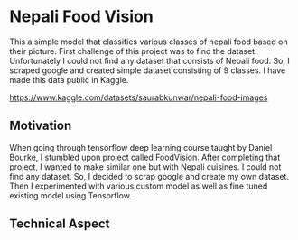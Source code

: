 # Nepali Food Vision

This a simple model that classifies various classes of nepali food based on their picture. First challenge of this project was to find the dataset. Unfortunately I could not find any
dataset that consists of Nepali food. So, I scraped google and created simple dataset consisting of 9 classes. I have made this data public in Kaggle. 

https://www.kaggle.com/datasets/saurabkunwar/nepali-food-images

## Motivation

When going through tensorflow deep learning course taught by Daniel Bourke, I stumbled upon project called FoodVision. After completing that project, I wanted to make similar one
but with Nepali cuisines. I could not find any dataset. So, I decided to scrap google and create my own dataset. Then I experimented with various custom model as well as
fine tuned existing model using Tensorflow.

## Technical Aspect


